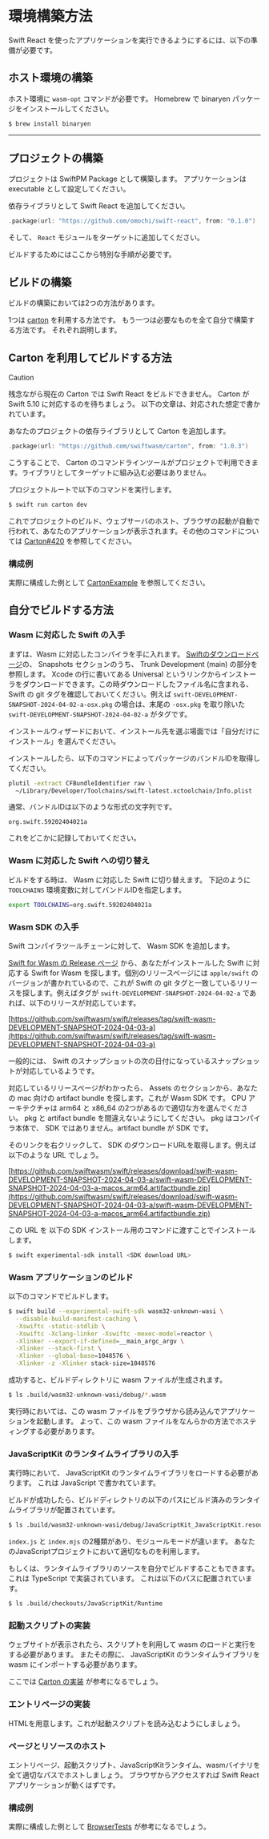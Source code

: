 # 環境構築方法

Swift React を使ったアプリケーションを実行できるようにするには、以下の準備が必要です。

## ホスト環境の構築

ホスト環境に `wasm-opt` コマンドが必要です。 Homebrew で binaryen パッケージをインストールしてください。

```sh
$ brew install binaryen
```

---

## プロジェクトの構築

プロジェクトは SwiftPM Package として構築します。
アプリケーションは executable として設定してください。

依存ライブラリとして Swift React を追加してください。

```swift
.package(url: "https://github.com/omochi/swift-react", from: "0.1.0")
```

そして、 `React` モジュールをターゲットに追加してください。

ビルドするためにはここから特別な手順が必要です。

## ビルドの構築

ビルドの構築においては2つの方法があります。

1つは [carton](https://github.com/swiftwasm/carton) を利用する方法です。
もう一つは必要なものを全て自分で構築する方法です。
それぞれ説明します。

## Carton を利用してビルドする方法

> [!CAUTION]
> 残念ながら現在の Carton では Swift React をビルドできません。
> Carton が Swift 5.10 に対応するのを待ちましょう。
> 以下の文章は、対応された想定で書かれています。

あなたのプロジェクトの依存ライブラリとして Carton を追加します。

```swift
.package(url: "https://github.com/swiftwasm/carton", from: "1.0.3")
```

こうすることで、 Carton のコマンドラインツールがプロジェクトで利用できます。ライブラリとしてターゲットに組み込む必要はありません。

プロジェクトルートで以下のコマンドを実行します。

```sh
$ swift run carton dev
```

これでプロジェクトのビルド、ウェブサーバのホスト、ブラウザの起動が自動で行われて、あなたのアプリケーションが表示されます。その他のコマンドについては [Carton#420](https://github.com/swiftwasm/carton/pull/420) を参照してください。

### 構成例

実際に構成した例として [CartonExample](../CartonExample) を参照してください。

## 自分でビルドする方法

### Wasm に対応した Swift の入手

まずは、Wasm に対応したコンパイラを手に入れます。
[Swiftのダウンロードページ](https://www.swift.org/download)の、 Snapshots セクションのうち、 Trunk Development (main) の部分を参照します。 Xcode の行に書いてある Universal というリンクからインストーラをダウンロードできます。この時ダウンロードしたファイル名に含まれる、 Swift の git タグを確認しておいてください。例えば `swift-DEVELOPMENT-SNAPSHOT-2024-04-02-a-osx.pkg` の場合は、末尾の `-osx.pkg` を取り除いた `swift-DEVELOPMENT-SNAPSHOT-2024-04-02-a` がタグです。

インストールウィザードにおいて、インストール先を選ぶ場面では「自分だけにインストール」を選んでください。

インストールしたら、以下のコマンドによってパッケージのバンドルIDを取得してください。

```sh
plutil -extract CFBundleIdentifier raw \
  ~/Library/Developer/Toolchains/swift-latest.xctoolchain/Info.plist
```

通常、バンドルIDは以下のような形式の文字列です。

```
org.swift.59202404021a
```

これをどこかに記録しておいてください。

### Wasm に対応した Swift への切り替え

ビルドをする時は、 Wasm に対応した Swift に切り替えます。
下記のように `TOOLCHAINS` 環境変数に対してバンドルIDを指定します。

```sh
export TOOLCHAINS=org.swift.59202404021a
```

### Wasm SDK の入手

Swift コンパイラツールチェーンに対して、 Wasm SDK を追加します。

[Swift for Wasm の Release ページ](https://github.com/swiftwasm/swift/releases) から、あなたがインストールした Swift に対応する Swift for Wasm を探します。個別のリリースページには `apple/swift` のバージョンが書かれているので、これが Swift の git タグと一致しているリリースを探します。例えばタグが `swift-DEVELOPMENT-SNAPSHOT-2024-04-02-a` であれば、以下のリリースが対応しています。

[https://github.com/swiftwasm/swift/releases/tag/swift-wasm-DEVELOPMENT-SNAPSHOT-2024-04-03-a](https://github.com/swiftwasm/swift/releases/tag/swift-wasm-DEVELOPMENT-SNAPSHOT-2024-04-03-a)

一般的には、 Swift のスナップショットの次の日付になっているスナップショットが対応しているようです。

対応しているリリースページがわかったら、 Assets のセクションから、あなたの mac 向けの artifact bundle を探します。これが Wasm SDK です。 CPU アーキテクチャは arm64 と x86_64 の2つがあるので適切な方を選んでください。 pkg と artifact bundle を間違えないようにしてください。 pkg はコンパイラ本体で、 SDK ではありません。artifact bundle が SDK です。

そのリンクを右クリックして、 SDK のダウンロードURLを取得します。例えば以下のような URL でしょう。

[https://github.com/swiftwasm/swift/releases/download/swift-wasm-DEVELOPMENT-SNAPSHOT-2024-04-03-a/swift-wasm-DEVELOPMENT-SNAPSHOT-2024-04-03-a-macos_arm64.artifactbundle.zip](https://github.com/swiftwasm/swift/releases/download/swift-wasm-DEVELOPMENT-SNAPSHOT-2024-04-03-a/swift-wasm-DEVELOPMENT-SNAPSHOT-2024-04-03-a-macos_arm64.artifactbundle.zip)

この URL を 以下の SDK インストール用のコマンドに渡すことでインストールします。

```sh
$ swift experimental-sdk install <SDK download URL>
```

### Wasm アプリケーションのビルド

以下のコマンドでビルドします。

```sh
$ swift build --experimental-swift-sdk wasm32-unknown-wasi \
  --disable-build-manifest-caching \
  -Xswiftc -static-stdlib \
  -Xswiftc -Xclang-linker -Xswiftc -mexec-model=reactor \
  -Xlinker --export-if-defined=__main_argc_argv \
  -Xlinker --stack-first \
  -Xlinker --global-base=1048576 \
  -Xlinker -z -Xlinker stack-size=1048576
```

成功すると、ビルドディレクトリに wasm ファイルが生成されます。

```sh
$ ls .build/wasm32-unknown-wasi/debug/*.wasm
```

実行時においては、この wasm ファイルをブラウザから読み込んでアプリケーションを起動します。
よって、この wasm ファイルをなんらかの方法でホスティングする必要があります。

### JavaScriptKit のランタイムライブラリの入手

実行時において、 JavaScriptKit のランタイムライブラリをロードする必要があります。
これは JavaScript で書かれています。

ビルドが成功したら、ビルドディレクトリの以下のパスにビルド済みのランタイムライブラリが配置されています。

```sh
$ ls .build/wasm32-unknown-wasi/debug/JavaScriptKit_JavaScriptKit.resources/Runtime
```

`index.js` と `index.mjs` の2種類があり、モジュールモードが違います。
あなたのJavaScriptプロジェクトにおいて適切なものを利用します。

もしくは、ランタイムライブラリのソースを自分でビルドすることもできます。
これは TypeScript で実装されています。
これは以下のパスに配置されています。

```sh
$ ls .build/checkouts/JavaScriptKit/Runtime
```

### 起動スクリプトの実装

ウェブサイトが表示されたら、スクリプトを利用して wasm のロードと実行をする必要があります。
またその際に、 JavaScriptKit のランタイムライブラリを wasm にインポートする必要があります。

ここでは [Carton の実装](https://github.com/swiftwasm/carton/blob/main/entrypoint/bundle.ts) が参考になるでしょう。

### エントリページの実装

HTMLを用意します。これが起動スクリプトを読み込むようにしましょう。

### ページとリソースのホスト

エントリページ、起動スクリプト、JavaScriptKitランタイム、wasmバイナリを全て適切なパスでホストしましょう。
ブラウザからアクセスすれば Swift React アプリケーションが動くはずです。

### 構成例

実際に構成した例として [BrowserTests](../BrowserTests) が参考になるでしょう。
